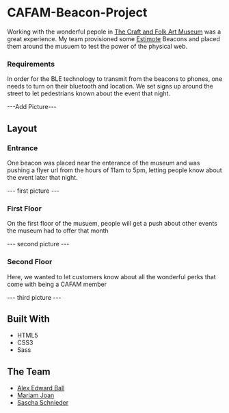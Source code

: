 # CAFAM-Beacon-Project

Working with the wonderful pepole in [The Craft and Folk Art Museum](http://www.cafam.org/) was a great experience. My team provisioned some [Estimote](https://estimote.com/) Beacons and placed them around the musuem to test the power of the physical web. 

### Requirements 

In order for the BLE technology to transmit from the beacons to phones, one needs to turn on their bluetooth and location. We set signs up around the street to let pedestrians known about the event that night. 

---Add Picture---

## Layout 
### Entrance

One beacon was placed near the enterance of the museum and was pushing a flyer url from the hours of 11am to 5pm, letting people know about the event later that night. 

--- first picture ---

### First Floor

On the first floor of the musuem, people will get a push about other events the museum had to offer that month 

--- second picture ---

### Second Floor

Here, we wanted to let customers know about all the wonderful perks that come with being a CAFAM member

--- third picture ---

## Built With
+ HTML5
+ CSS3
+ Sass

## The Team
+ [Alex Edward Ball](https://github.com/AlexEBall)
+ [Mariam Joan](https://github.com/MJOAN)
+ [Sascha Schnieder](https://github.com/saschaschneider)